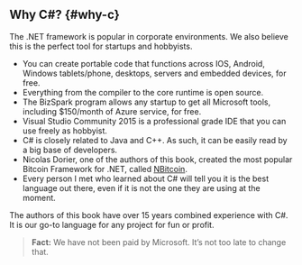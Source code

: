## Why C#? {#why-c}

The .NET framework is popular in corporate environments. We also believe this is the perfect tool for startups and hobbyists.

*   You can create portable code that functions across IOS, Android, Windows tablets/phone, desktops, servers and embedded devices, for free.
*   Everything from the compiler to the core runtime is open source.
*   The BizSpark program allows any startup to get all Microsoft tools, including $150/month of Azure service, for free.
*   Visual Studio Community 2015 is a professional grade IDE that you can use freely as hobbyist.
*   C# is closely related to Java and C++. As such, it can be easily read by a big base of developers.
*   Nicolas Dorier, one of the authors of this book, created the most popular Bitcoin Framework for .NET, called [NBitcoin](https://github.com/MetacoSA/NBitcoin).
*   Every person I met who learned about C# will tell you it is the best language out there, even if it is not the one they are using at the moment.

The authors of this book have over 15 years combined experience with C#. It is our go-to language for any project for fun or profit.  

> **Fact:** We have not been paid by Microsoft. It’s not too late to change that.

